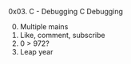 0x03. C - Debugging
C
Debugging

0. Multiple mains
1. Like, comment, subscribe
2. 0 > 972?
3. Leap year

